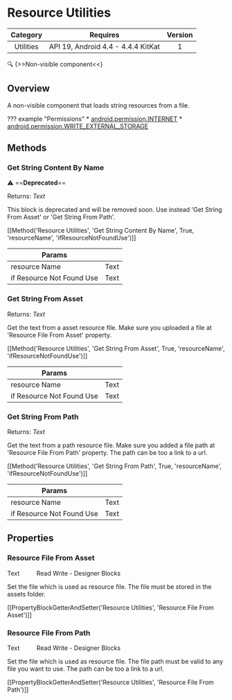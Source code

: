 # Resource Utilities

| Category | Requires | Version |
|:--------:|:-------:|:--------:|
|Utilities|API 19, Android 4.4 - 4.4.4 KitKat|1|

:mag: {>>Non-visible component<<}

## Overview

A non-visible component that loads string resources from a file.

??? example "Permissions"
    * [android.permission.INTERNET](https://developer.android.com/reference/android/Manifest.permission.html#INTERNET)
    * [android.permission.WRITE_EXTERNAL_STORAGE](https://developer.android.com/reference/android/Manifest.permission.html#WRITE_EXTERNAL_STORAGE)


## Methods

### Get String Content By Name

:warning: ==**Deprecated**==

<span class="chip chip-text">Returns: <i>Text</i></span> 

This block is deprecated and will be removed soon. Use instead 'Get String From Asset' or 'Get String From Path'.

[[Method('Resource Utilities', 'Get String Content By Name', True, 'resourceName', 'ifResourceNotFoundUse')]]

| Params | []() |
|--------|------|
|resource Name|<span class="chip chip-text">Text</span>|
|if Resource Not Found Use|<span class="chip chip-text">Text</span>|


### Get String From Asset

<span class="chip chip-text">Returns: <i>Text</i></span> 

Get the text from a asset resource file. Make sure you uploaded a file at 'Resource File From Asset' property.

[[Method('Resource Utilities', 'Get String From Asset', True, 'resourceName', 'ifResourceNotFoundUse')]]

| Params | []() |
|--------|------|
|resource Name|<span class="chip chip-text">Text</span>|
|if Resource Not Found Use|<span class="chip chip-text">Text</span>|


### Get String From Path

<span class="chip chip-text">Returns: <i>Text</i></span> 

Get the text from a path resource file. Make sure you added a file path at 'Resource File From Path' property. The path can be too a link to a url.

[[Method('Resource Utilities', 'Get String From Path', True, 'resourceName', 'ifResourceNotFoundUse')]]

| Params | []() |
|--------|------|
|resource Name|<span class="chip chip-text">Text</span>|
|if Resource Not Found Use|<span class="chip chip-text">Text</span>|


## Properties

### Resource File From Asset

<span class="chip chip-text">Text</span>&nbsp;&nbsp;&nbsp;&nbsp;&nbsp;&nbsp;&nbsp;&nbsp;&nbsp;&nbsp;<span class="chip chip-rw">Read</span> <span class="chip chip-rw">Write</span> - <span class="chip chip-bd">Designer</span> <span class="chip chip-bd">Blocks</span> 

Set the file which is used as resource file. The file must be stored in the assets folder.

[[PropertyBlockGetterAndSetter('Resource Utilities', 'Resource File From Asset')]]

### Resource File From Path

<span class="chip chip-text">Text</span>&nbsp;&nbsp;&nbsp;&nbsp;&nbsp;&nbsp;&nbsp;&nbsp;&nbsp;&nbsp;<span class="chip chip-rw">Read</span> <span class="chip chip-rw">Write</span> - <span class="chip chip-bd">Designer</span> <span class="chip chip-bd">Blocks</span> 

Set the file which is used as resource file. The file path must be valid to any file you want to use. The path can be too a link to a url.

[[PropertyBlockGetterAndSetter('Resource Utilities', 'Resource File From Path')]]